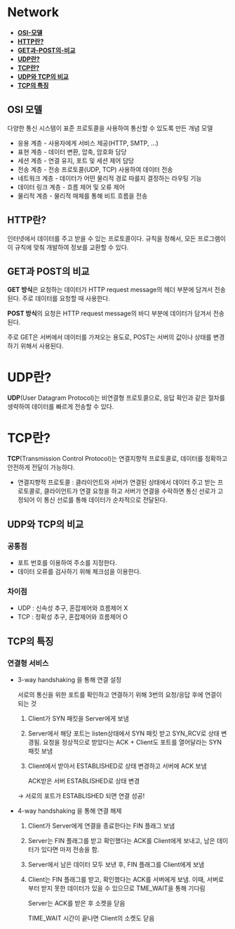 # Network

- [**OSI-모델**](#OSI-모델)
- [**HTTP란?**](#HTTP란?)
- [**GET과-POST의-비교**](#GET과-POST의-비교)
- [**UDP란?**](#UDP란?)
- [**TCP란?**](#TCP란?)
- [**UDP와 TCP의 비교**](#TCP란?)
- [**TCP의 특징**](#TCP란?)

## OSI 모델

다양한 통신 시스템이 표준 프로토콜을 사용하여 통신할 수 있도록 만든 개념 모델

- 응용 계층 - 사용자에게 서비스 제공(HTTP, SMTP, …)
- 표현 계층 - 데이터 변환, 압축, 암호화 담당
- 세션 계층 - 연결 유지, 포트 및 세션 제어 담당
- 전송 계층 - 전송 프로토콜(UDP, TCP) 사용하여 데이터 전송
- 네트워크 계층 - 데이터가 어떤 물리적 경로 따를지 결정하는 라우팅 기능
- 데이터 링크 계층 - 흐름 제어 및 오류 제어
- 물리적 계층 - 물리적 매체를 통해 비트 흐름을 전송

## HTTP란?

인터넷에서 데이터를 주고 받을 수 있는 프로토콜이다. 규칙을 정해서, 모든 프로그램이 이 규칙에 맞춰 개발하여 정보를 교환할 수 있다.

## GET과 POST의 비교

**GET 방식**은 요청하는 데이터가 HTTP request message의 헤더 부분에 담겨서 전송된다. 주로 데이터를 요청할 때 사용한다.

**POST 방식**의 요청은 HTTP request message의 바디 부분에 데이터가 담겨서 전송된다. 

주로 GET은 서버에서 데이터를 가져오는 용도로, POST는 서버의 값이나 상태를 변경하기 위해서 사용된다.

# UDP란?

**UDP**(User Datagram Protocol)는 비연결형 프로토콜으로, 응답 확인과 같은 절차를 생략하여 데이터를 빠르게 전송할 수 있다.  

# TCP란?

**TCP**(Transmission Control Protocol)는 연결지향적 프로토콜로, 데이터를 정확하고 안전하게 전달이 가능하다.

- 연결지향적 프로토콜 : 클라이언트와 서버가 연결된 상태에서 데이터 주고 받는 프로토콜로, 클라이언트가 연결 요청을 하고 서버가 연결을 수락하면 통신 선로가 고정되어 이 통신 선로를 통해 데이터가 순차적으로 전달된다.

## UDP와 TCP의 비교

### 공통점

- 포트 번호를 이용하여 주소를 지정한다.
- 데이터 오류를 검사하기 위해 체크섬을 이용한다.

### 차이점

- UDP : 신속성 추구, 혼잡제어와 흐름제어 X
- TCP : 정확성 추구, 혼잡제어와 흐름제어 O

## TCP의 특징

### 연결형 서비스

- 3-way handshaking 을 통해 연결 설정
    
    서로의 통신을 위한 포트를  확인하고 연결하기 위해 3번의 요청/응답 후에 연결이 되는 것 
    
    1. Client가 SYN 패킷을 Server에게 보냄
    2. Server에서 해당 포트는 listen상태에서 SYN 패킷 받고 SYN_RCV로 상태 변경됨. 요청을 정상적으로 받았다는 ACK + Client도 포트를 열어달라는 SYN 패킷 보냄
    3. Client에서 받아서 ESTABLISHED로 상태 변경하고 서버에 ACK 보냄 
        
        ACK받은 서버 ESTABLISHED로 상태 변경 
        
    
    → 서로의 포트가 ESTABLISHED 되면 연결 성공!
    
- 4-way handshaking 을 통해 연결 해제
    1. Client가 Server에게 연결을 종료한다는 FIN 플래그 보냄
    2. Server는 FIN 플래그를 받고 확인했다는 ACK를 Client에게 보내고, 남은 데이터가 있다면 마저 전송을 함. 
    3. Server에서 남은 데이터 모두 보낸 후, FIN 플래그를 Client에게 보냄 
    4. Client는 FIN 플래그를 받고, 확인했다는 ACK를 서버에게 보냄. 이때, 서버로부터 받지 못한 데이터가 있을 수 있으므로 TME_WAIT을 통해 기다림 
        
        Server는 ACK를 받은 후 소켓을 닫음
        
        TIME_WAIT 시간이 끝나면 Client의 소켓도 닫음
